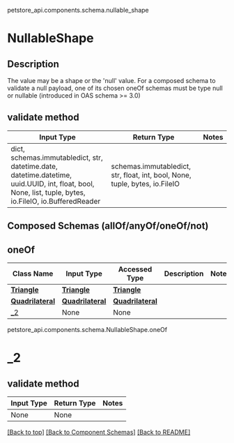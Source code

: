 petstore_api.components.schema.nullable_shape
# NullableShape

## Description
The value may be a shape or the &#x27;null&#x27; value. For a composed schema to validate a null payload, one of its chosen oneOf schemas must be type null or nullable (introduced in OAS schema &gt;&#x3D; 3.0)

## validate method
Input Type | Return Type | Notes
------------ | ------------- | -------------
dict, schemas.immutabledict, str, datetime.date, datetime.datetime, uuid.UUID, int, float, bool, None, list, tuple, bytes, io.FileIO, io.BufferedReader | schemas.immutabledict, str, float, int, bool, None, tuple, bytes, io.FileIO |

## Composed Schemas (allOf/anyOf/oneOf/not)
## oneOf
Class Name | Input Type | Accessed Type | Description | Notes
------------- | ------------- | ------------- | ------------- | -------------
[**Triangle**](triangle.md) | [**Triangle**](triangle.md) | [**Triangle**](triangle.md) |  |
[**Quadrilateral**](quadrilateral.md) | [**Quadrilateral**](quadrilateral.md) | [**Quadrilateral**](quadrilateral.md) |  |
[_2](#) | None | None |  |

petstore_api.components.schema.NullableShape.oneOf
# _2

## validate method
Input Type | Return Type | Notes
------------ | ------------- | -------------
None | None |

[[Back to top]](#top) [[Back to Component Schemas]](../../../README.md#Component-Schemas) [[Back to README]](../../../README.md)

